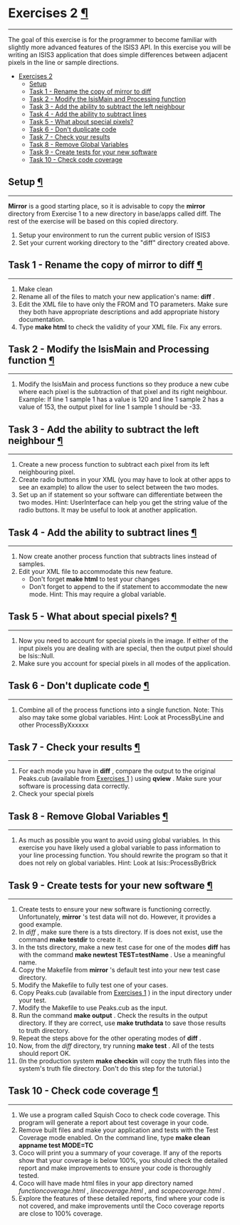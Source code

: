 <div id="main">

<div id="content">

<div class="contextual">

</div>

<div class="wiki wiki-page">

<span id="Exercises-2"></span>

# Exercises 2 [¶](#Exercises-2-)

-----

The goal of this exercise is for the programmer to become familiar with
slightly more advanced features of the ISIS3 API. In this exercise you
will be writing an ISIS3 application that does simple differences
between adjacent pixels in the line or sample directions.

  - [Exercises 2](#Exercises-2-)
      - [Setup](#Setup-)
      - [Task 1 - Rename the copy of mirror to
        diff](#Task-1-Rename-the-copy-of-mirror-to-diff-)
      - [Task 2 - Modify the IsisMain and Processing
        function](#Task-2-Modify-the-IsisMain-and-Processing-function-)
      - [Task 3 - Add the ability to subtract the left
        neighbour](#Task-3-Add-the-ability-to-subtract-the-left-neighbour-)
      - [Task 4 - Add the ability to subtract
        lines](#Task-4-Add-the-ability-to-subtract-lines-)
      - [Task 5 - What about special
        pixels?](#Task-5-What-about-special-pixels-)
      - [Task 6 - Don't duplicate code](#Task-6-Dont-duplicate-code-)
      - [Task 7 - Check your results](#Task-7-Check-your-results-)
      - [Task 8 - Remove Global
        Variables](#Task-8-Remove-Global-Variables-)
      - [Task 9 - Create tests for your new
        software](#Task-9-Create-tests-for-your-new-software-)
      - [Task 10 - Check code coverage](#Task-10-Check-code-coverage-)

<span id="Setup"></span>

## Setup [¶](#Setup-)

-----

**Mirror** is a good starting place, so it is advisable to copy the
**mirror** directory from Exercise 1 to a new directory in base/apps
called diff. The rest of the exercise will be based on this copied
directory.

1.  Setup your environment to run the current public version of ISIS3
2.  Set your current working directory to the "diff" directory created
    above.

<span id="Task-1-Rename-the-copy-of-mirror-to-diff"></span>

## Task 1 - Rename the copy of **mirror** to **diff** [¶](#Task-1-Rename-the-copy-of-mirror-to-diff-)

-----

1.  Make clean
2.  Rename all of the files to match your new application's name:
    **diff** .
3.  Edit the XML file to have only the FROM and TO parameters. Make sure
    they both have appropriate descriptions and add appropriate history
    documentation.
4.  Type **make html** to check the validity of your XML file. Fix any
    errors.

<span id="Task-2-Modify-the-IsisMain-and-Processing-function"></span>

## Task 2 - Modify the IsisMain and Processing function [¶](#Task-2-Modify-the-IsisMain-and-Processing-function-)

-----

1.  Modify the IsisMain and process functions so they produce a new cube
    where each pixel is the subtraction of that pixel and its right
    neighbour. Example: If line 1 sample 1 has a value is 120 and line 1
    sample 2 has a value of 153, the output pixel for line 1 sample 1
    should be -33.

<span id="Task-3-Add-the-ability-to-subtract-the-left-neighbour"></span>

## Task 3 - Add the ability to subtract the left neighbour [¶](#Task-3-Add-the-ability-to-subtract-the-left-neighbour-)

-----

1.  Create a new process function to subtract each pixel from its left
    neighbouring pixel.
2.  Create radio buttons in your XML (you may have to look at other apps
    to see an example) to allow the user to select between the two
    modes.
3.  Set up an if statement so your software can differentiate between
    the two modes. Hint: UserInterface can help you get the string value
    of the radio buttons. It may be useful to look at another
    application.

<span id="Task-4-Add-the-ability-to-subtract-lines"></span>

## Task 4 - Add the ability to subtract lines [¶](#Task-4-Add-the-ability-to-subtract-lines-)

-----

1.  Now create another process function that subtracts lines instead of
    samples.
2.  Edit your XML file to accommodate this new feature.
      - Don't forget **make html** to test your changes
      - Don't forget to append to the if statement to accommodate the
        new mode. Hint: This may require a global variable.

<span id="Task-5-What-about-special-pixels"></span>

## Task 5 - What about special pixels? [¶](#Task-5-What-about-special-pixels-)

-----

1.  Now you need to account for special pixels in the image. If either
    of the input pixels you are dealing with are special, then the
    output pixel should be Isis::Null.
2.  Make sure you account for special pixels in all modes of the
    application.

<span id="Task-6-Dont-duplicate-code"></span>

## Task 6 - Don't duplicate code [¶](#Task-6-Dont-duplicate-code-)

-----

1.  Combine all of the process functions into a single function. Note:
    This also may take some global variables. Hint: Look at
    ProcessByLine and other ProcessByXxxxxx

<span id="Task-7-Check-your-results"></span>

## Task 7 - Check your results [¶](#Task-7-Check-your-results-)

-----

1.  For each mode you have in **diff** , compare the output to the
    original Peaks.cub (available from [Exercises 1](Exercises_1) )
    using **qview** . Make sure your software is processing data
    correctly.
2.  Check your special pixels

<span id="Task-8-Remove-Global-Variables"></span>

## Task 8 - Remove Global Variables [¶](#Task-8-Remove-Global-Variables-)

-----

1.  As much as possible you want to avoid using global variables. In
    this exercise you have likely used a global variable to pass
    information to your line processing function. You should rewrite the
    program so that it does not rely on global variables. Hint: Look at
    Isis::ProcessByBrick

<span id="Task-9-Create-tests-for-your-new-software"></span>

## Task 9 - Create tests for your new software [¶](#Task-9-Create-tests-for-your-new-software-)

-----

1.  Create tests to ensure your new software is functioning correctly.
    Unfortunately, **mirror** 's test data will not do. However, it
    provides a good example.
2.  In *diff* , make sure there is a tsts directory. If is does not
    exist, use the command **make testdir** to create it.
3.  In the tsts directory, make a new test case for one of the modes
    **diff** has with the command **make newtest TEST=testName** . Use a
    meaningful name.
4.  Copy the Makefile from **mirror** 's default test into your new test
    case directory.
5.  Modify the Makefile to fully test one of your cases.
6.  Copy Peaks.cub (available from
    [Exercises 1](http://intraweb.wr.usgs.gov/Projects/IsisWorkshop/index.php/Exercises_1)
    ) in the input directory under your test.
7.  Modify the Makefile to use Peaks.cub as the input.
8.  Run the command **make output** . Check the results in the output
    directory. If they are correct, use **make truthdata** to save those
    results to truth directory.
9.  Repeat the steps above for the other operating modes of **diff** .
10. Now, from the *diff* directory, try running **make test** . All of
    the tests should report OK.
11. (In the production system **make checkin** will copy the truth files
    into the system's truth file directory. Don't do this step for the
    tutorial.)

<span id="Task-10-Check-code-coverage"></span>

## Task 10 - Check code coverage [¶](#Task-10-Check-code-coverage-)

-----

1.  We use a program called Squish Coco to check code coverage. This
    program will generate a report about test coverage in your code.
2.  Remove built files and make your application and tests with the Test
    Coverage mode enabled. On the command line, type **make clean
    appname test MODE=TC**
3.  Coco will print you a summary of your coverage. If any of the
    reports show that your coverage is below 100%, you should check the
    detailed report and make improvements to ensure your code is
    thoroughly tested.
4.  Coco will have made html files in your app directory named
    *functioncoverage.html* , *linecoverage.html* , and
    *scopecoverage.html* .
5.  Explore the features of these detailed reports, find where your code
    is not covered, and make improvements until the Coco coverage
    reports are close to 100% coverage.

</div>

<div style="clear:both;">

</div>

</div>

</div>
